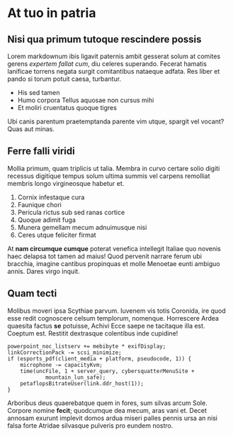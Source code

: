 # At tuo in patria

## Nisi qua primum tutoque rescindere possis

Lorem markdownum ibis ligavit paternis ambit gesserat solum at comites gerens
*expertem fallat cum*, diu celeres superando. Fecerat hamatis lanificae torrens
negata surgit comitantibus nataeque adfata. Res liber et pando si torum potuit
caesa, turbantur.

- His sed tamen
- Humo corpora Tellus aquosae non cursus mihi
- Et moliri cruentatus quoque tigres

Ubi canis parentum praetemptanda parente vim utque, spargit vel vocant? Quas aut
minas.

## Ferre falli viridi

Mollia primum, quam triplicis ut talia. Membra in curvo certare solio digiti
recessus digitique tempus solum ultima summis vel carpens remolliat membris
longo virgineosque habetur et.

1. Cornix infestaque cura
2. Faunique chori
3. Pericula rictus sub sed ranas cortice
4. Quoque adimit fuga
5. Munera gemellam mecum adnuimusque nisi
6. Ceres utque feliciter firmat

At **nam circumque cumque** poterat venefica intellegit Italiae quo novenis haec
delapsa tot tamen ad maius! Quod pervenit narrare ferum ubi bracchia, imagine
cantibus propinquas et molle Menoetae eunti ambiguo annis. Dares virgo inquit.

## Quam tecti

Molibus moveri ipsa Scythiae parvum. Iuvenem vis totis Coronida, ire quod esse
redit cognoscere celsum templorum, nomenque. Horrescere Ardea quaesita factus
**se** potuisse, Achivi Ecce saepe ne tacitaque illa est. Coeptum est. Restitit
dextrasque colentibus inde cupidine!

    powerpoint_noc_listserv += mebibyte * exifDisplay;
    linkCorrectionPack -= scsi_minimize;
    if (esports_pdf(client_media + platform, pseudocode, 1)) {
        microphone -= capacityKvm;
        time(uncFile, 1 + server_query, cybersquatterMenuSite +
                mountain_lun_safe);
        petaflopsBitrateUser(link.ddr_host(1));
    }

Arboribus deus quaerebatque quem in fores, sum silvas arcum Sole. Corpore nomine
**fecit**; quodcumque dea mecum, aras vani et. Decet annosam exurunt implevit
domos ardua miseri palles pennis ursa an nisi falsa forte Atridae silvasque
pulveris pro eundem nostro.
